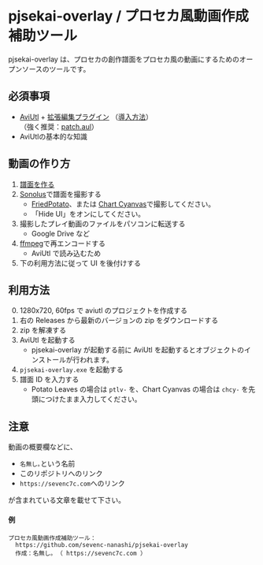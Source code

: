 # pjsekai-overlay / プロセカ風動画作成補助ツール

pjsekai-overlay は、プロセカの創作譜面をプロセカ風の動画にするためのオープンソースのツールです。

## 必須事項

- [AviUtl](http://spring-fragrance.mints.ne.jp/aviutl/) + [拡張編集プラグイン](http://spring-fragrance.mints.ne.jp/aviutl/) （[導入方法](https://aviutl.info/dl-innsuto-ru/)）  
  （強く推奨：[patch.aul](https://scrapbox.io/ePi5131/patch.aul)）
- AviUtlの基本的な知識

## 動画の作り方

1. [譜面を作る](https://wiki.purplepalette.net/create-charts)
2. [Sonolus](https://sonolus.com/)で譜面を撮影する
   - [FriedPotato](https://fp.sevenc7c.com)、または [Chart Cyanvas](https://cc.sevenc7c.com)で撮影してください。
   - 「Hide UI」をオンにしてください。
3. 撮影したプレイ動画のファイルをパソコンに転送する
   - Google Drive など
4. [ffmpeg](https://www.ffmpeg.org/)で再エンコードする
   - AviUtl で読み込むため
5. 下の利用方法に従って UI を後付けする

## 利用方法

0. 1280x720, 60fps で aviutl のプロジェクトを作成する
1. 右の Releases から最新のバージョンの zip をダウンロードする
2. zip を解凍する
3. AviUtl を起動する
   - pjsekai-overlay が起動する前に AviUtl を起動するとオブジェクトのインストールが行われます。
4. `pjsekai-overlay.exe` を起動する
5. 譜面 ID を入力する
   - Potato Leaves の場合は `ptlv-` を、Chart Cyanvas の場合は `chcy-` を先頭につけたまま入力してください。

## 注意

動画の概要欄などに、

- `名無し｡`という名前
- このリポジトリへのリンク
- `https://sevenc7c.com`へのリンク

が含まれている文章を載せて下さい。

#### 例

```
プロセカ風動画作成補助ツール：
  https://github.com/sevenc-nanashi/pjsekai-overlay
  作成：名無し｡ （ https://sevenc7c.com ）
```
